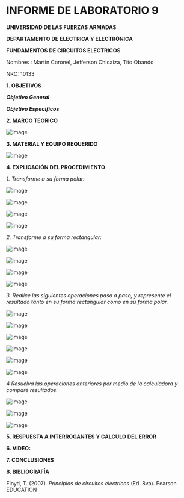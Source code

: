 # INFORME DE LABORATORIO 9

**UNIVERSIDAD DE LAS FUERZAS ARMADAS**

**DEPARTAMENTO DE ELECTRICA Y ELECTRÓNICA**

**FUNDAMENTOS DE CIRCUITOS ELECTRICOS**

Nombres : Martin Coronel, Jefferson Chicaiza, Tito Obando 

NRC: 10133

**1. OBJETIVOS**

***Objetivo General***

***Objetivo Especificos***

**2. MARCO TEORICO**

![image](https://user-images.githubusercontent.com/94098157/155744201-477ea44e-0e28-46c2-9647-b522567dff68.png)

**3. MATERIAL Y EQUIPO REQUERIDO**

![image](https://user-images.githubusercontent.com/94098157/155721994-c3373af0-88ee-479b-9515-9c54b1557914.png)

**4. EXPLICACIÓN DEL PROCEDIMIENTO**

*1. Transforme a su forma polar:*

![image](https://user-images.githubusercontent.com/94098157/155744286-71f12b59-b9ee-494b-8f51-b72d0136a875.png)

![image](https://user-images.githubusercontent.com/94098157/155744324-8eaa76b0-88ab-446d-a53a-f6fbab4646b0.png)

![image](https://user-images.githubusercontent.com/94098157/155744361-d751903c-01ed-47bb-bebf-0e11594ad293.png)

![image](https://user-images.githubusercontent.com/94098157/155744383-85e82bec-fbfc-4d9e-8fc8-3e2c12b131d2.png)

*2. Transforme a su forma rectangular:*

![image](https://user-images.githubusercontent.com/94098157/155744425-e84187b9-8c69-456b-b108-1183670c9fa0.png)

![image](https://user-images.githubusercontent.com/94098157/155744454-8a95655e-fabc-495c-ba98-1afd479c7e4f.png)

![image](https://user-images.githubusercontent.com/94098157/155744483-b3e91334-f668-407c-a05d-e214c31cb8ab.png)

![image](https://user-images.githubusercontent.com/94098157/155744512-93fd26a8-d4cd-4ce8-adf2-2e6ac83b9452.png)

*3. Realice las siguientes operaciones paso a paso, y represente el resultado tanto en su forma rectangular como en su forma polar.*

![image](https://user-images.githubusercontent.com/94098157/155744914-9a440b6a-3f0e-4293-8025-bc6a11fe6f6a.png)

![image](https://user-images.githubusercontent.com/94098157/155744962-32248f3a-6611-4c7f-9a5a-e4e57e6407b1.png)

![image](https://user-images.githubusercontent.com/94098157/155744994-bd939fe4-58b6-4902-b412-665380df2eba.png)

![image](https://user-images.githubusercontent.com/94098157/155745236-3936cdef-159d-4018-a92d-db89a0f27c4c.png)

![image](https://user-images.githubusercontent.com/94098157/155745298-182c5dd5-fba6-4d71-ac0a-b47543a906df.png)

![image](https://user-images.githubusercontent.com/94098157/155745330-8a9a3a08-21c3-4557-a962-1a06d070a6f4.png)

*4 Resuelva las operaciones anteriores por medio de la calculadora y compare resultados.*

![image](https://user-images.githubusercontent.com/84757114/155754012-2c156992-0241-4634-bd1a-88aa8cb02da0.png)

![image](https://user-images.githubusercontent.com/84757114/155754315-4d688926-2f08-4b4f-a7d5-da0f3eeb9aac.png)

![image](https://user-images.githubusercontent.com/84757114/155755606-92618a94-4940-44b9-85a1-815ee346ab6c.png)


**5. RESPUESTA A INTERROGANTES Y CALCULO DEL ERROR**

**6. VIDEO:**

**7. CONCLUSIONES**

**8. BIBLIOGRAFÍA**

Floyd, T. (2007). *Principios de circuitos electricos* (Ed. 8va). Pearson EDUCATION
